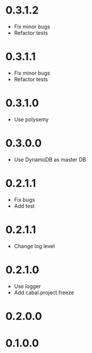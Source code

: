 
# 0.3.1.2

* Fix minor bugs
* Refactor tests

# 0.3.1.1

* Fix minor bugs
* Refactor tests

# 0.3.1.0

* Use polysemy

# 0.3.0.0

* Use DynamoDB as master DB

# 0.2.1.1

* Fix bugs
* Add test

# 0.2.1.1

* Change log level

# 0.2.1.0

* Use logger
* Add cabal.project.freeze

# 0.2.0.0

# 0.1.0.0

